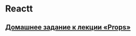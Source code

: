 # Reactt
## [Домашнее задание к лекции «Props»](https://github.com/TomSG03/ra16-homeworks/tree/master/props)

